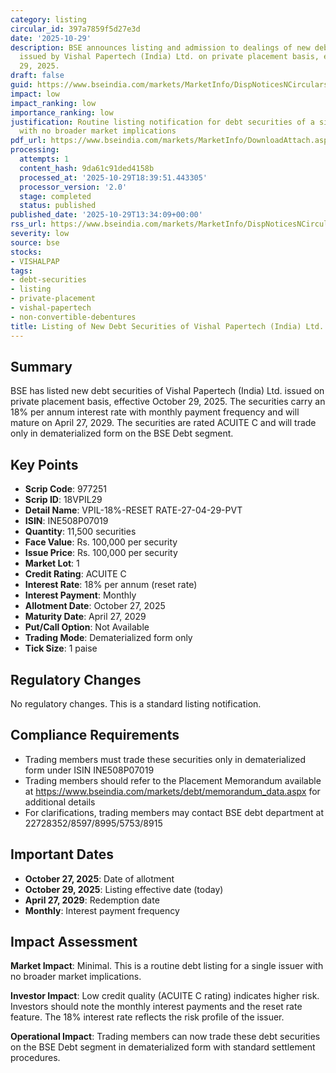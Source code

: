 ```yaml
---
category: listing
circular_id: 397a7859f5d27e3d
date: '2025-10-29'
description: BSE announces listing and admission to dealings of new debt securities
  issued by Vishal Papertech (India) Ltd. on private placement basis, effective October
  29, 2025.
draft: false
guid: https://www.bseindia.com/markets/MarketInfo/DispNoticesNCirculars.aspx?Noticeid={90AE6A82-1B61-4DAB-97B4-7604079828E8}&noticeno=20251029-46&dt=10/29/2025&icount=46&totcount=60&flag=0
impact: low
impact_ranking: low
importance_ranking: low
justification: Routine listing notification for debt securities of a single company
  with no broader market implications
pdf_url: https://www.bseindia.com/markets/MarketInfo/DownloadAttach.aspx?id=20251029-46&attachedId=
processing:
  attempts: 1
  content_hash: 9da61c91ded4158b
  processed_at: '2025-10-29T18:39:51.443305'
  processor_version: '2.0'
  stage: completed
  status: published
published_date: '2025-10-29T13:34:09+00:00'
rss_url: https://www.bseindia.com/markets/MarketInfo/DispNoticesNCirculars.aspx?Noticeid={90AE6A82-1B61-4DAB-97B4-7604079828E8}&noticeno=20251029-46&dt=10/29/2025&icount=46&totcount=60&flag=0
severity: low
source: bse
stocks:
- VISHALPAP
tags:
- debt-securities
- listing
- private-placement
- vishal-papertech
- non-convertible-debentures
title: Listing of New Debt Securities of Vishal Papertech (India) Ltd.
---
```


## Summary

BSE has listed new debt securities of Vishal Papertech (India) Ltd. issued on private placement basis, effective October 29, 2025. The securities carry an 18% per annum interest rate with monthly payment frequency and will mature on April 27, 2029. The securities are rated ACUITE C and will trade only in dematerialized form on the BSE Debt segment.

## Key Points

- **Scrip Code**: 977251
- **Scrip ID**: 18VPIL29
- **Detail Name**: VPIL-18%-RESET RATE-27-04-29-PVT
- **ISIN**: INE508P07019
- **Quantity**: 11,500 securities
- **Face Value**: Rs. 100,000 per security
- **Issue Price**: Rs. 100,000 per security
- **Market Lot**: 1
- **Credit Rating**: ACUITE C
- **Interest Rate**: 18% per annum (reset rate)
- **Interest Payment**: Monthly
- **Allotment Date**: October 27, 2025
- **Maturity Date**: April 27, 2029
- **Put/Call Option**: Not Available
- **Trading Mode**: Dematerialized form only
- **Tick Size**: 1 paise

## Regulatory Changes

No regulatory changes. This is a standard listing notification.

## Compliance Requirements

- Trading members must trade these securities only in dematerialized form under ISIN INE508P07019
- Trading members should refer to the Placement Memorandum available at https://www.bseindia.com/markets/debt/memorandum_data.aspx for additional details
- For clarifications, trading members may contact BSE debt department at 22728352/8597/8995/5753/8915

## Important Dates

- **October 27, 2025**: Date of allotment
- **October 29, 2025**: Listing effective date (today)
- **April 27, 2029**: Redemption date
- **Monthly**: Interest payment frequency

## Impact Assessment

**Market Impact**: Minimal. This is a routine debt listing for a single issuer with no broader market implications.

**Investor Impact**: Low credit quality (ACUITE C rating) indicates higher risk. Investors should note the monthly interest payments and the reset rate feature. The 18% interest rate reflects the risk profile of the issuer.

**Operational Impact**: Trading members can now trade these debt securities on the BSE Debt segment in dematerialized form with standard settlement procedures.